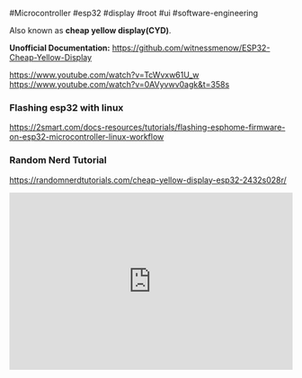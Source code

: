 #Microcontroller #esp32 #display #root #ui #software-engineering 

Also known as **cheap yellow display(CYD)**. 

**Unofficial Documentation:** https://github.com/witnessmenow/ESP32-Cheap-Yellow-Display


https://www.youtube.com/watch?v=TcWvxw61U_w
https://www.youtube.com/watch?v=0AVyvwv0agk&t=358s


### Flashing esp32 with linux
https://2smart.com/docs-resources/tutorials/flashing-esphome-firmware-on-esp32-microcontroller-linux-workflow


### Random Nerd Tutorial
https://randomnerdtutorials.com/cheap-yellow-display-esp32-2432s028r/


<iframe width=100% height="315" src="https://randomnerdtutorials.com/cheap-yellow-display-esp32-2432s028r/" frameborder="0" allow="accelerometer; autoplay; clipboard-write; encrypted-media; gyroscope; picture-in-picture; web-share" allowfullscreen></iframe>

<iframe width=100% height="315" src="" title="YouTube video player" frameborder="0" allow="accelerometer; autoplay; clipboard-write; encrypted-media; gyroscope; picture-in-picture; web-share" allowfullscreen></iframe>